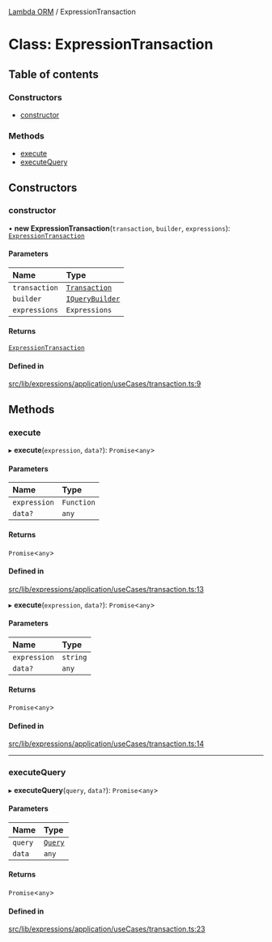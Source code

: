 [Lambda ORM](../README.md) / ExpressionTransaction

# Class: ExpressionTransaction

## Table of contents

### Constructors

- [constructor](ExpressionTransaction.md#constructor)

### Methods

- [execute](ExpressionTransaction.md#execute)
- [executeQuery](ExpressionTransaction.md#executequery)

## Constructors

### constructor

• **new ExpressionTransaction**(`transaction`, `builder`, `expressions`): [`ExpressionTransaction`](ExpressionTransaction.md)

#### Parameters

| Name | Type |
| :------ | :------ |
| `transaction` | [`Transaction`](Transaction.md) |
| `builder` | [`IQueryBuilder`](../interfaces/IQueryBuilder.md) |
| `expressions` | `Expressions` |

#### Returns

[`ExpressionTransaction`](ExpressionTransaction.md)

#### Defined in

[src/lib/expressions/application/useCases/transaction.ts:9](https://github.com/lambda-orm/lambdaorm/blob/3a79940e5d210908a3ae425c5f0e458704e6a47a/src/lib/expressions/application/useCases/transaction.ts#L9)

## Methods

### execute

▸ **execute**(`expression`, `data?`): `Promise`\<`any`\>

#### Parameters

| Name | Type |
| :------ | :------ |
| `expression` | `Function` |
| `data?` | `any` |

#### Returns

`Promise`\<`any`\>

#### Defined in

[src/lib/expressions/application/useCases/transaction.ts:13](https://github.com/lambda-orm/lambdaorm/blob/3a79940e5d210908a3ae425c5f0e458704e6a47a/src/lib/expressions/application/useCases/transaction.ts#L13)

▸ **execute**(`expression`, `data?`): `Promise`\<`any`\>

#### Parameters

| Name | Type |
| :------ | :------ |
| `expression` | `string` |
| `data?` | `any` |

#### Returns

`Promise`\<`any`\>

#### Defined in

[src/lib/expressions/application/useCases/transaction.ts:14](https://github.com/lambda-orm/lambdaorm/blob/3a79940e5d210908a3ae425c5f0e458704e6a47a/src/lib/expressions/application/useCases/transaction.ts#L14)

___

### executeQuery

▸ **executeQuery**(`query`, `data?`): `Promise`\<`any`\>

#### Parameters

| Name | Type |
| :------ | :------ |
| `query` | [`Query`](Query.md) |
| `data` | `any` |

#### Returns

`Promise`\<`any`\>

#### Defined in

[src/lib/expressions/application/useCases/transaction.ts:23](https://github.com/lambda-orm/lambdaorm/blob/3a79940e5d210908a3ae425c5f0e458704e6a47a/src/lib/expressions/application/useCases/transaction.ts#L23)
